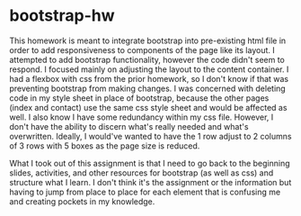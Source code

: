 # bootstrap-hw

This homework is meant to integrate bootstrap into pre-existing html file in order to add responsiveness to components of the page like its layout. I attempted to add bootstrap functionality, however the code didn't seem to respond. I focused mainly on adjusting the layout to the content container. I had a flexbox with css from the prior homework, so I don't know if that was preventing bootstrap from making changes. I was concerned with deleting code in my style sheet in place of bootstrap, because the other pages (index and contact) use the same css style sheet and would be affected as well. I also know I have some redundancy within my css file. However, I don't have the ability to discern what's really needed and what's overwritten. Ideally, I would've wanted to have the 1 row adjust to 2 columns of 3 rows with 5 boxes as the page size is reduced.



What I took out of this assignment is that I need to go back to the beginning slides, activities, and other resources for bootstrap (as well as css) and structure what I learn. I don't think it's the assignment or the information but having to jump from place to place for each element that is confusing me and creating pockets in my knowledge.
